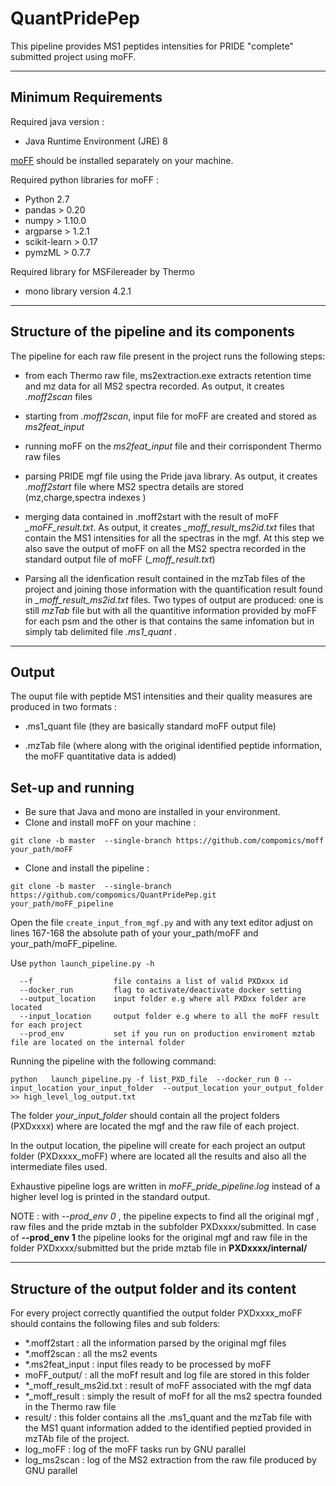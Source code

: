 # QuantPridePep
This pipeline provides MS1 peptides intensities for PRIDE "complete" submitted project using moFF.

---


## Minimum Requirements ##

Required java version :
- Java Runtime Environment (JRE) 8


 [moFF](https://github.com/compomics/moFF/tree/master) should be installed separately on your machine.


Required python libraries for moFF :
- Python 2.7
- pandas  > 0.20
- numpy > 1.10.0
- argparse > 1.2.1 
- scikit-learn > 0.17
- pymzML > 0.7.7

Required library for MSFilereader by Thermo 
- mono library version 4.2.1
 
---


## Structure of the pipeline and its components  ##

The pipeline for each raw file present in the project runs the following steps:
- from each Thermo raw file, ms2extraction.exe extracts retention time and mz data for all MS2 spectra recorded. As output, it creates *.moff2scan* files

- starting from  *.moff2scan*, input file for moFF are created and stored as *ms2feat_input* 

- running moFF on the *ms2feat_input* file and their corrispondent Thermo raw files

- parsing PRIDE mgf file using the Pride java library. As output, it creates *.moff2start* file where MS2 spectra details are stored (mz,charge,spectra indexes )  

- merging data contained in .moff2start with the result of moFF *_moFF_result.txt*. As output, it creates *_moff_result_ms2id.txt* files that contain the MS1 intensities for all the spectras in the mgf. At this step we also save the output of moFF on all the MS2 spectra recorded in the standard output file of moFF (*_moff_result.txt*)

- Parsing all the idenfication result contained in the mzTab files of the project  and joining those information with the quantification result found in  *_moff_result_ms2id.txt* files. Two types of output are produced: one is still *mzTab* file but with all the quantitive information provided by moFF for each psm and the other is  that contains the same infomation but in simply tab delimited file *.ms1_quant* .  


---

## Output ##


The ouput file  with peptide MS1 intensities and their quality measures are produced  in two formats :
- .ms1_quant file (they are basically standard moFF output file)

- .mzTab file (where along with the original identified peptide information, the moFF quantitative data is added)


## Set-up and running  ##
 - Be sure that Java and mono are installed in your environment.
 - Clone and install moFF on your machine : 
 
 `git clone -b master  --single-branch https://github.com/compomics/moff your_path/moFF`
 
 - Clone and install the pipeline : 
 
 `git clone -b master  --single-branch https://github.com/compomics/QuantPridePep.git  your_path/moFF_pipeline`

Open the file `create_input_from_mgf.py` and with any text editor adjust on lines 167-168 the absolute path of your your_path/moFF and your_path/moFF_pipeline. 


Use `python launch_pipeline.py -h`
```
  --f       	       file contains a list of valid PXDxxx id
  --docker_run         flag to activate/deactivate docker setting
  --output_location    input folder e.g where all PXDxx folder are located
  --input_location     output folder e.g where to all the moFF result for each project
  --prod_env           set if you run on production enviroment mztab file are located on the internal folder
```

Running the pipeline with the following command:

` python   launch_pipeline.py -f list_PXD_file  --docker_run 0 --input_location your_input_folder  --output_location your_output_folder  >> high_level_log_output.txt `

The folder *your_input_folder* should contain all the project folders (PXDxxxx) where are located the mgf and the raw file of each project.

In the output location, the pipeline will create for each project an output folder (PXDxxxx_moFF) where are located all the results and also all the intermediate files used.

Exhaustive pipeline logs are written in *moFF_pride_pipeline.log* instead of a higher level log is printed in the standard output.

NOTE : with *--prod_env 0* , the pipeline expects to find all the  original mgf , raw files and the pride mztab in the subfolder PXDxxxx/submitted. In case of **--prod_env 1** the pipeline looks for the original mgf and raw file in the folder PXDxxxx/submitted but the pride mztab file in **PXDxxxx/internal/**


--- 

## Structure of the output folder and its content ##
For every project correctly quantified the output  folder PXDxxxx_moFF should contains the following files and sub folders:
 - *.moff2start :  all the information parsed by the original mgf files   
 - *.moff2scan : all the ms2 events 
 - *.ms2feat_input : input files ready to be processed by moFF
 - moFF_output/ :  all the moFf result and log file are stored in this folder
 - *_moff_result_ms2id.txt : result of moFF associated with the mgf data
 - *_moff_result : simply the result of moFf for all the ms2 spectra founded in the Thermo raw file
 - result/ : this folder contains all the .ms1_quant and the mzTab file with the MS1 quant information added to the identified peptied provided in mzTAb file of the project. 
 - log_moFF :  log of the moFF tasks run by GNU parallel
 - log_ms2scan : log of the MS2 extraction from the raw file produced by GNU parallel


